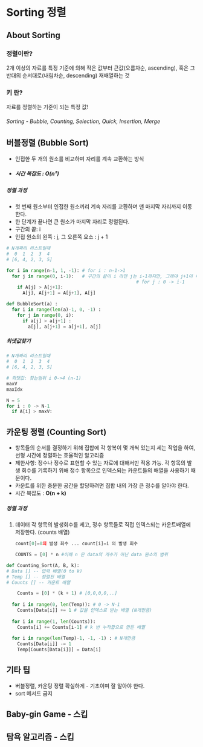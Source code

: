# Sorting 정렬

## About Sorting

### 정렬이란?

2개 이상의 자료를 특정 기준에 의해 작은 값부터 큰값(오름차순, ascending), 혹은 그 반대의 순서대로(내림차순, descending) 재배열하는 것

### 키 란?

자료를 정렬하는 기준이 되는 특정 값!



###### Sorting - Bubble, Counting, Selection, Quick, Insertion, Merge



## 버블정렬 (Bubble Sort)

- 인접한 두 개의 원소를 비교하며 자리를 계속 교환하는 방식

- ##### 시간 복잡도 : O(n**²**)

##### 정렬 과정

- 첫 번째 원소부터 인접한 원소끼리 계속 자리를 교환하며 맨 마지막 자리까지 이동한다.
- 한 단계가 끝나면 큰 원소가 마지막 자리로 정렬된다.
- 구간의 끝: i
- 인접 원소의 왼쪽 : j, 그 오른쪽 요소 : j + 1

```python
# N개짜리 리스트일때
#  0  1  2  3  4
# [6, 4, 2, 3, 5]

for i in range(n-1, 1, -1): # for i : n-1->1 
  for j in range(0, i-1):	# 구간의 끝이 i 라면 j는 i-1까지만, 그래야 j+1이 마지막
    											# for j : 0 -> i-1
    if A[j] > A[j+1]: 
      A[j], A[j+1] = A[j+1], A[j]
```

```python
def BubbleSort(a) :
  for i in range(len(a)-1, 0, -1) :
    for j in range(0, i):
      if a[j] > a[j+1] :
        a[j], a[j+1] = a[j+1], a[j]
```

##### 최댓값찾기

```python
# N개짜리 리스트일때
#  0  1  2  3  4
# [6, 4, 2, 3, 5]

# 최댓값: 찾는범위 i 0->4 (n-1)
maxV
maxIdx

N = 5
for i : 0 -> N-1
  if A[i] > maxV:
```



## 카운팅 정렬 (Counting Sort)

- 항목들의 순서를 결정하기 위해 집합에 각 항복이 몇 개씩 있는지 세는 작업을 하여, 선형 시간에 정렬하는 효율적인 알고리즘
- 제한사항: 정수나 정수로 표현할 수 있는 자료에 대해서만 적용 가능. 각 항목의 발생 회수를 기록하기 위해 정수 항목으로 인덱스되는 카운트들의 배열을 사용하기 때문이다.
- 카운트를 위한 충분한 공간을 할당하려면 집합 내의 가장 큰 정수를 알아야 한다.
- 시간 복잡도 : **O(n + k)**



##### 정렬 과정

1. 데이터 각 항목의 발생회수를 세고, 정수 항목들로 직접 인덱스되는 카운트배열에 저장한다. (counts 배열)

   ```python
   count[0]=0의 발생 회수 ... count[i]=i 의 발생 회수
   ```

   ```python
   COUNTS = [0] * n #이때 n 은 data의 개수가 아닌 data 원소의 범위
   ```

```python
def Counting_Sort(A, B, k):
# Data [] -- 입력 배열(0 to k)
# Temp [] -- 정렬된 배열
# Counts [] -- 카운트 배열

	Counts = [0] * (k + 1) # [0,0,0,0,..]
  
  for i in range(0, len(Temp)): # 0 -> N-1  
    Counts[Data[i]] += 1 # 값을 인덱스로 받는 배열 (N개만큼)
    
  for i in range(1, len(Counts)):
    Counts[i] += Counts[i-1] # k 번 누적합으로 만든 배열
    
  for i in range(len(Temp)-1, -1, -1) : # N개만큼
    Counts[Data[i]] -= 1
    Temp[Counts[Data[i]]] = Data[i]
```







## 기타 팁

- 버블정렬, 카운팅 정렬 확실하게 - 기초이며 잘 알아야 한다.
- sort 메서드 금지





## Baby-gin Game - 스킵

## 탐욕 알고리즘 - 스킵 

